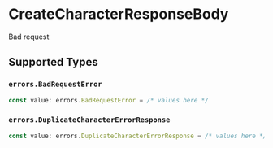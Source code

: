 # CreateCharacterResponseBody

Bad request


## Supported Types

### `errors.BadRequestError`

```typescript
const value: errors.BadRequestError = /* values here */
```

### `errors.DuplicateCharacterErrorResponse`

```typescript
const value: errors.DuplicateCharacterErrorResponse = /* values here */
```

